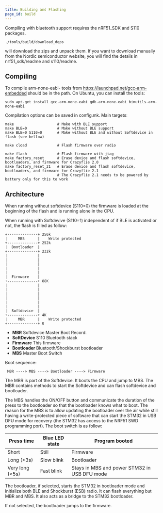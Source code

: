 ```yaml
---
title: Building and Flashing
page_id: build
---
```


Compiling with bluetooth support requires the nRF51_SDK and S110 packages.

```
./tools/build/download_deps
```

will download the zips and unpack them.
If you want to download manually from the Nordic semiconductor website, you
will find the details in nrf51_sdk/readme and s110/readme.

Compiling
---------

To compile arm-none-eabi- tools from https://launchpad.net/gcc-arm-embedded
should be in the path.
On Ubuntu, you can install the tools:

```
sudo apt-get install gcc-arm-none-eabi gdb-arm-none-eabi binutils-arm-none-eabi
```

Compilation options can be saved in config.mk. Main targets:

```
make                    # Make with BLE support
make BLE=0              # Make without BLE support
make BLE=0 S110=0       # Make without BLE and without Softdevice in flash (see bellow)

make cload              # Flash firmware over radio 

make flash              # Flash firmware with jtag
make factory_reset      # Erase device and flash softdevice, bootloaders, and firmware for Crazyflie 2.0
make factory_reset_21   # Erase device and flash softdevice, bootloaders, and firmware for Crazyflie 2.1
                        # The Crazyflie 2.1 needs to be powered by battery only for this to work
```

Architecture            
------------

When running without softdevice (S110=0) the firmware is loaded at the
beginning of the flash and is running alone in the CPU.

When running with Softdevive (S110=1) independent of if BLE is activated
or not, the flash is filled as follow:
```
+--------------+ 256k
|     MBS      |    Write protected
+--------------+ 252k
|  Bootloader  |
+--------------+ 232k
|              |
|              |
|              |
|              |
|              |
|  Firmware    |
+--------------+ 88K
|              |
|              |
|              |
|              |
|              |
|              |
|  Softdevice  |
+--------------+ 4K
|     MBR      |    Write protected
+--------------+ 0
```

 - **MBR** Softdevice Master Boot Record.
 - **SoftDevice** S110 Bluetooth stack
 - **Firmware** This firmware
 - **Bootloader** Bluetooth/Shockburst bootloader
 - **MBS** Master Boot Switch

Boot sequence:
```
 MBR ----> MBS ----> Bootloader ----> Firmware
```

The MBR is part of the Softdevice. It boots the CPU and jump to MBS.
The MBR contains methods to start the Softdevice and can flash softdevice
and bootloader.

The MBS handles the ON/OFF button and communicate the duration of the press to
the bootloader so that the bootloader knows what to boot. The reason for the
MBS is to allow updating the bootloader over the air while still having a
write-protected piece of software that can start the STM32 in USB DFU mode
for recovery (the STM32 has access to the NRF51 SWD programming port). The boot
switch is as follow:

| Press time      | Blue LED state | Program booted                               |
| --------------- | -------------- | -------------------------------------------- |
| Short           | Still          | Firmware                                     |
| Long (>3s)      | Slow blink     | Bootloader                                   |
| Very long (>5s) | Fast blink     | Stays in MBS and power STM32 in USB DFU mode |

The bootloader, if selected, starts the STM32 in bootloader mode and initialize
both BLE and Shockburst (ESB) radio. It can flash everything but MBR and MBS.
It also acts as a bridge to the STM32 bootloader.

If not selected, the bootloader jumps to the firmware.
